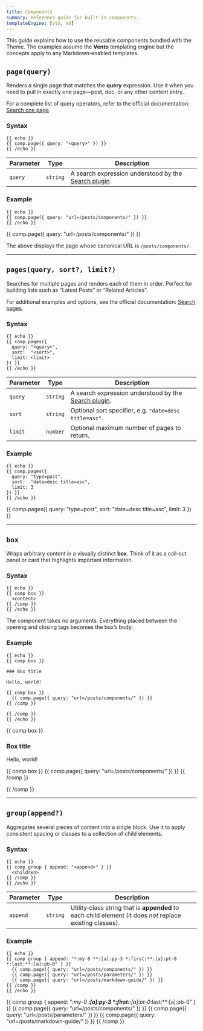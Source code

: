 ```yaml
---
title: Components
summary: Reference guide for built‑in components.
templateEngine: [vto, md]
---
```


This guide explains how to use the reusable components bundled with the Theme. The examples assume the **Vento** templating engine but the concepts apply to any Markdown‑enabled templates.

## `page(query)`

Renders a single page that matches the **query** expression. Use it when you need to pull in exactly one page—post, doc, or any other content entry.

For a complete list of query operators, refer to the official documentation: [Search one page](https://lume.land/plugins/search/#search-one-page).

### Syntax

```vento
{{ echo }}
{{ comp.page({ query: "<query>" }) }}
{{ /echo }}
```

| Parameter | Type | Description |
|-----------|------|-------------|
| `query`   | `string` | A search expression understood by the [Search plugin](https://lume.land/plugins/search/). |

### Example

```vento
{{ echo }}
{{ comp.page({ query: "url=/posts/components/" }) }}
{{ /echo }}
```

{{ comp.page({ query: "url=/posts/components/" }) }}

The above displays the page whose canonical URL is `/posts/components/`.

---

## `pages(query, sort?, limit?)`

Searches for multiple pages and renders each of them in order. Perfect for building lists such as “Latest Posts” or “Related Articles”.

For additional examples and options, see the official documentation: [Search pages](https://lume.land/plugins/search/#search-pages).

### Syntax

```vento
{{ echo }}
{{ comp.pages({
  query: "<query>",
  sort:  "<sort>",
  limit: <limit>
}) }}
{{ /echo }}
```

| Parameter | Type | Description |
|-----------|------|-------------|
| `query` | `string` | A search expression understood by the [Search plugin](https://lume.land/plugins/search/). |
| `sort`  | `string` | Optional sort specifier, e.g. `"date=desc title=asc"`. |
| `limit` | `number` | Optional maximum number of pages to return. |

### Example

```vento
{{ echo }}
{{ comp.pages({
  query: "type=post",
  sort:  "date=desc title=asc",
  limit: 3
}) }}
{{ /echo }}
```

{{ comp.pages({
  query: "type=post",
  sort:  "date=desc title=asc",
  limit: 3
}) }}

---

## `box`

Wraps arbitrary content in a visually distinct **box**. Think of it as a call‑out panel or card that highlights important information.

### Syntax

```vento
{{ echo }}
{{ comp box }}
  <content>
{{ /comp }}
{{ /echo }}
```

The component takes no arguments. Everything placed between the opening and closing tags becomes the box’s body.

### Example

```vento
{{ echo }}
{{ comp box }}

### Box title

Hello, world!

{{ comp box }}
  {{ comp.page({ query: "url=/posts/components/" }) }}
{{ /comp }}

{{ /comp }}
{{ /echo }}
```

{{ comp box }}

### Box title

Hello, world!

{{ comp box }}
  {{ comp.page({ query: "url=/posts/components/" }) }}
{{ /comp }}

{{ /comp }}

---

## `group(append?)`

Aggregates several pieces of content into a single block. Use it to apply consistent spacing or classes to a collection of child elements.

### Syntax

```vento
{{ echo }}
{{ comp group { append: "<append>" } }}
  <children>
{{ /comp }}
{{ /echo }}
```

| Parameter | Type | Description |
|-----------|------|-------------|
| `append` | `string` | Utility‑class string that is **appended** to each child element (it does *not* replace existing classes). |

### Example

```vento
{{ echo }}
{{ comp group { append: "*:my-0 **:[a]:py-3 *:first:**:[a]:pt-0 *:last:**:[a]:pb-0" } }}
  {{ comp.page({ query: "url=/posts/components/" }) }}
  {{ comp.page({ query: "url=/posts/parameters/" }) }}
  {{ comp.page({ query: "url=/posts/markdown-guide/" }) }}
{{ /comp }}
{{ /echo }}
```

{{ comp group {
  append: "*:my-0 **:[a]:py-3 *:first:**:[a]:pt-0*:last:**:[a]:pb-0"
} }}
  {{ comp.page({ query: "url=/posts/components/" }) }}
  {{ comp.page({ query: "url=/posts/parameters/" }) }}
  {{ comp.page({ query: "url=/posts/markdown-guide/" }) }}
{{ /comp }}
